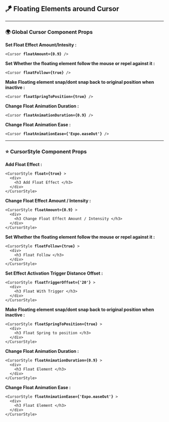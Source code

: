 <h2>
🪁 Floating Elements around Cursor
</h2>

[//]: # (----)
<hr>

[//]: # (------------------------------------------)
<h3>🌍 Global Cursor Component Props </h3>

[//]: # (------------------------------------------)
<p> <b> Set Float Effect Amount/Intesity :</b> </p>
<pre><code>&lt;Cursor <b>floatAmount={0.9}</b> /&gt;
</code></pre>

<p> <b> Set Whether the floating element follow the mouse or repel against it :</b> </p>
<pre><code>&lt;Cursor <b>floatFollow={true}</b> /&gt;
</code></pre>

<p> <b> Make Floating element snap/dont snap back to original position when inactive :</b> </p>
<pre><code>&lt;Cursor <b>floatSpringToPosition={true}</b> /&gt;
</code></pre>

<p> <b> Change Float Animation Duration :</b> </p>
<pre><code>&lt;Cursor <b>floatAnimationDuration={0.9}</b> /&gt;
</code></pre>

<p> <b> Change Float Animation Ease :</b> </p>
<pre><code>&lt;Cursor <b>floatAnimationEase={'Expo.easeOut'}</b> /&gt;
</code></pre>

[//]: # (----)

[//]: # (------------------------------------------)
<hr>
<h3>⭐️ CursorStyle Component Props </h3>

<p> <b> Add Float Effect :</b> </p>
<pre><code>&lt;CursorStyle <b>float={true}</b> &gt;
  &lt;div&gt;
    &lt;h3 Add Float Effect &lt;/h3&gt;
  &lt;/div&gt;
&lt;/CursorStyle&gt;
</code></pre>

<p> <b> Change Float Effect Amount / Intensity :</b> </p>
<pre><code>&lt;CursorStyle <b>floatAmount={0.9}</b> &gt;
  &lt;div&gt;
    &lt;h3 Change Float Effect Amount / Intensity &lt;/h3&gt;
  &lt;/div&gt;
&lt;/CursorStyle&gt;
</code></pre>

<p> <b> Set Whether the floating element follow the mouse or repel against it :</b> </p>
<pre><code>&lt;CursorStyle <b>floatFollow={true}</b> &gt;
  &lt;div&gt;
    &lt;h3 Float Follow &lt;/h3&gt;
  &lt;/div&gt;
&lt;/CursorStyle&gt;
</code></pre>

<p> <b> Set Effect Activation Trigger Distance Offset :</b> </p>
<pre><code>&lt;CursorStyle <b>floatTriggerOffset={'20'}</b> &gt;
  &lt;div&gt;
    &lt;h3 Float With Trigger &lt;/h3&gt;
  &lt;/div&gt;
&lt;/CursorStyle&gt;
</code></pre>

<p> <b> Make Floating element snap/dont snap back to original position when inactive :</b> </p>
<pre><code>&lt;CursorStyle <b>floatSpringToPosition={true}</b> &gt;
  &lt;div&gt;
    &lt;h3 Float Spring to position &lt;/h3&gt;
  &lt;/div&gt;
&lt;/CursorStyle&gt;
</code></pre>

<p> <b> Change Float Animation Duration :</b> </p>
<pre><code>&lt;CursorStyle <b>floatAnimationDuration={0.9}</b> &gt;
  &lt;div&gt;
    &lt;h3 Float Element &lt;/h3&gt;
  &lt;/div&gt;
&lt;/CursorStyle&gt;
</code></pre>

<p> <b> Change Float Animation Ease :</b> </p>
<pre><code>&lt;CursorStyle <b>floatAnimationEase={'Expo.easeOut'}</b> &gt;
  &lt;div&gt;
    &lt;h3 Float Element &lt;/h3&gt;
  &lt;/div&gt;
&lt;/CursorStyle&gt;
</code></pre>

